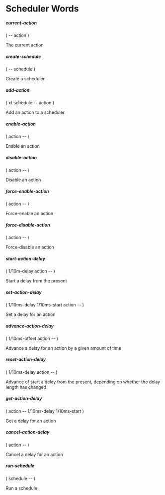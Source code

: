 # Scheduler Words

##### current-action
( -- action )

The current action

##### create-schedule
( -- schedule )

Create a scheduler

##### add-action
( xt schedule -- action )

Add an action to a scheduler

##### enable-action
( action -- )

Enable an action

##### disable-action
( action -- )

Disable an action

##### force-enable-action
( action -- )

Force-enable an action

##### force-disable-action
( action -- )

Force-disable an action

##### start-action-delay
( 1/10m-delay action -- )

Start a delay from the present

##### set-action-delay
( 1/10ms-delay 1/10ms-start action -- )

Set a delay for an action

##### advance-action-delay
( 1/10ms-offset action -- )

Advance a delay for an action by a given amount of time

##### reset-action-delay
( 1/10ms-delay action -- )

Advance of start a delay from the present, depending on whether the delay
length has changed

##### get-action-delay
( action -- 1/10ms-delay 1/10ms-start )

Get a delay for an action

##### cancel-action-delay
( action -- )

Cancel a delay for an action

##### run-schedule
( schedule -- )

Run a schedule
